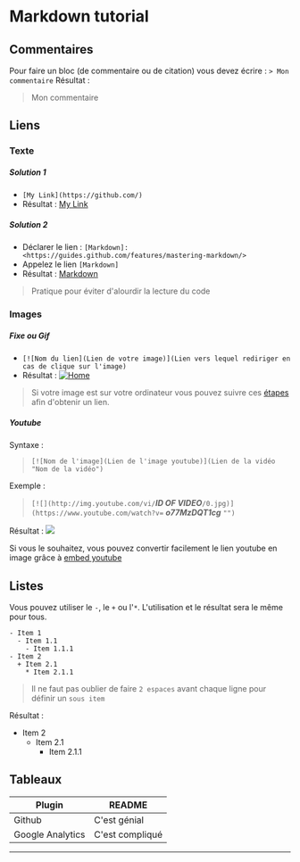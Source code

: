# Markdown tutorial

## Commentaires
Pour faire un bloc (de commentaire ou de citation) vous devez écrire : `> Mon commentaire`
Résultat :
> Mon commentaire

## Liens
### Texte
##### Solution 1
- `[My Link](https://github.com/)`
-  Résultat : [My Link](https://github.com/)

##### Solution 2
- Déclarer le lien : `[Markdown]: <https://guides.github.com/features/mastering-markdown/>`
- Appelez le lien `[Markdown]`
- Résultat : [Markdown]
> Pratique pour éviter d'alourdir la lecture du code

### Images
##### Fixe ou Gif
- `[![Nom du lien](Lien de votre image)](Lien vers lequel rediriger en cas de clique sur l'image)`
-  Résultat : [![Home](https://image4.owler.com/logo/web-savvy-marketing_owler_20160228_232231_large.png)](https://github.com/)
> Si votre image est sur votre ordinateur vous pouvez suivre ces [étapes] afin d'obtenir un lien.

##### Youtube
Syntaxe :
> `[![Nom de l'image](Lien de l'image youtube)](Lien de la vidéo "Nom de la vidéo")`

Exemple :
>`[![](http://img.youtube.com/vi/`__*ID OF VIDEO*__`/0.jpg)](https://www.youtube.com/watch?v=` __*o77MzDQT1cg*__ `"")`

Résultat :
[![](http://img.youtube.com/vi/o77MzDQT1cg/0.jpg)](http://www.youtube.com/watch?v=o77MzDQT1cg "")

Si vous le souhaitez, vous pouvez convertir facilement le lien youtube en image grâce à [embed youtube] 
## Listes
Vous pouvez utiliser le `-`, le `+` ou l'`*`. L'utilisation et le résultat sera le même pour tous.
```
- Item 1
  - Item 1.1
    - Item 1.1.1
- Item 2
  + Item 2.1
    * Item 2.1.1
```
> Il ne faut pas oublier de faire `2 espaces` avant chaque ligne pour définir un `sous item`

Résultat :
- Item 2
  + Item 2.1
    * Item 2.1.1


## Tableaux
| Plugin | README |
| ------ | ------ |
| Github | C'est génial |
| Google Analytics | C'est compliqué |

--------------------------------------------------------------------------------
[étapes]: <https://github.com/Trenacia/-Get-an-image-link/blob/master/README.md>
[Markdown]: <https://guides.github.com/features/mastering-markdown/>
[embed youtube]: <http://embedyoutube.org/>
